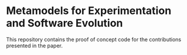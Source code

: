 # Metamodels for Experimentation and Software Evolution

This repository contains the proof of concept code for the contributions presented in the paper.
